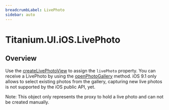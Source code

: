 ```yaml
---
breadcrumbLabel: LivePhoto
sidebar: auto
---
```


# Titanium.UI.iOS.LivePhoto

<ProxySummary/>

## Overview

Use the [createLivePhotoView](Titanium.UI.iOS.createLivePhotoView) to assign the `livePhoto` property. 
You can receive a LivePhoto by using the [openPhotoGallery](Titanium.Media.openPhotoGallery) method.
iOS 9.1 only allows to select existing photos from the gallery, capturing new live photos is not 
supported by the iOS public API, yet.

Note: This object only represents the proxy to hold a live photo and can not be created manually.

<ApiDocs/>
